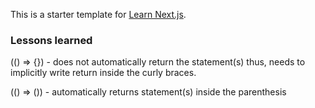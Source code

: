 This is a starter template for [Learn Next.js](https://nextjs.org/learn).

### Lessons learned

(() => {}) - does not automatically return the statement(s) thus, needs to implicitly write return inside the curly braces.

 (() => ()) - automatically returns statement(s) inside the parenthesis